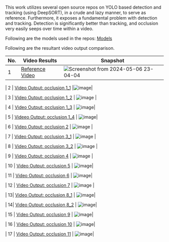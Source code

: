 This work utilizes several open source repos on YOLO based detection and tracking (using DeepSORT), in a crude and lazy manner, to serve as reference. Furthermore, it exposes a fundamental problem with detection and tracking. Detection is significantly better than tracking, and occlusion very easily seeps over time within a video.

Following are the models used in the repos: [Models](https://drive.google.com/drive/folders/1Rrg-GCYywYIAj_iATbJ0mRsgIyzQbOoU?usp=drive_link)

Following are the resultant video output comparison.

| No. | Video Results|Snapshot|
| --- | --- | ---|
| 1 | [Reference Video](https://drive.google.com/file/d/1yzGkAY5VL9DgqHQvqoD82B7uk5iH4iOC/view?usp=drive_link) |![Screenshot from 2024-05-06 23-04-04](https://github.com/superdianuj/yolo_detection_tracking/assets/47445756/7ee95078-72f9-4911-9fbf-9cc4d29f9f3c)|

| 2 | [Video Output: occlusion 1_1](https://drive.google.com/file/d/1Ug5vJEnenUpNxhOXQBZnxf9L8zsTkBMg/view?usp=drive_link) |![image](https://github.com/superdianuj/yolo_detection_tracking/assets/47445756/ae9c7aab-598a-44ff-8837-35bb0d869793)|

| 3 | [Video Output: occlusion 1_2](https://drive.google.com/file/d/1n_Vb1XphDr3c8DBkBLwKsrWKduSc-hSR/view?usp=sharing) | ![image](https://github.com/superdianuj/yolo_detection_tracking/assets/47445756/b1db6114-97c5-4914-b2e9-48a58a22baf6) |

| 4 | [Video Output: occlusion 1_3](https://drive.google.com/file/d/11ROifav5bUISmU1H5OsK7fWbDvfXbVhN/view?usp=drive_link) | ![image](https://github.com/superdianuj/yolo_detection_tracking/assets/47445756/66fc6dc2-24ed-4e99-8773-e5e20b8d6219)|

| 5 | [Videeo Output: occlusion 1_4](https://drive.google.com/file/d/1fBUL3GjM7aPVO3XKI2jbKTpwt-Gf6UtC/view?usp=drive_link) | ![image](https://github.com/superdianuj/yolo_detection_tracking/assets/47445756/91c07fdf-7170-49e0-a2e4-40af2bb99011)|

| 6 | [Video Output: occlusion 2](https://drive.google.com/file/d/1P4I3aE2vBDAKO1iQypY3Miv-7_sC0kaV/view?usp=drive_link) | ![image](https://github.com/superdianuj/yolo_detection_tracking/assets/47445756/f5d8c06c-a3db-4063-abf6-0b34c10f89ce)
|

| 7 | [Video Output: occlusion 3_1](https://drive.google.com/file/d/1Dm1cTvrXQYaFtk1azrPTsyqgnrlTvYac/view?usp=drive_link) | ![image](https://github.com/superdianuj/yolo_detection_tracking/assets/47445756/358af799-6aae-413e-85a9-89ae2c9d3fbf) |

| 8 | [Video Output: occlusion 3_2](https://drive.google.com/file/d/1VnHE1Y8k-7IC4rGxlgC5kFnZjHU2ra0x/view?usp=drive_link) | ![image](https://github.com/superdianuj/yolo_detection_tracking/assets/47445756/98eee825-4267-4102-8ab0-5652135ba337) |

| 9 | [Video Output: occlusion 4](https://drive.google.com/file/d/1RcC21eA3FeLQhFqOIXvemH7ovCNMWZe7/view?usp=drive_link) | ![image](https://github.com/superdianuj/yolo_detection_tracking/assets/47445756/951c57fc-ecd8-4ee1-ace9-b63a5fb621ee) |

| 10 | [Video Output: occlusion 5](https://drive.google.com/file/d/1zMJoeKUpaMdYfY7W-3g4DxazpYSIzj_h/view?usp=drive_link) | ![image](https://github.com/superdianuj/yolo_detection_tracking/assets/47445756/fa97e5ce-66e9-436f-9eee-7b231e4496ce)|

| 11 | [Video Output: occlusion 6](https://drive.google.com/file/d/1o9IFlLkDAicNgqeT9kV_WlAc1FH-k3Vi/view?usp=drive_link) | ![image](https://github.com/superdianuj/yolo_detection_tracking/assets/47445756/02f18404-d6bf-41c9-976e-7bca1a7ea8e4)|

| 12 | [Video Output: occlusion 7](https://drive.google.com/file/d/1gfqsDs4gSgNPWhYa-j9wOgPmQYYkBqZF/view?usp=drive_link) | ![image](https://github.com/superdianuj/yolo_detection_tracking/assets/47445756/0605d015-d9e1-4f1c-a2e1-9dd56023e359) |

| 13| [Video Output: occlusion 8_1](https://drive.google.com/file/d/1hjh8ltkx3Egg83SGUN5JnCzmta2u8_c8/view?usp=drive_link) | ![image](https://github.com/superdianuj/yolo_detection_tracking/assets/47445756/4d2f0249-28b5-41bd-a52c-6507412fbfd3)|

| 14| [Video Output: occlusion 8_2](https://drive.google.com/file/d/1_xbGXlVg9vqLKkqF7gRWSNOUAsUSIrih/view?usp=drive_link) | ![image](https://github.com/superdianuj/yolo_detection_tracking/assets/47445756/e74590af-b434-4cc6-a8a4-bcccbd2e9bd4)|

| 15 | [Video Output: occlusion 9](https://drive.google.com/file/d/1WbbhJUEWV40VMWnH7zKjXpzdHBzG5T0x/view?usp=drive_link) | ![image](https://github.com/superdianuj/yolo_detection_tracking/assets/47445756/659a8535-3b02-458f-9f61-f37533e5f8a6)|

| 16 | [Video Output: occlusion 10](https://drive.google.com/file/d/1ryT92frW-jCgkbNFDcAATd8jeGEiubzS/view?usp=drive_link) | ![image](https://github.com/superdianuj/yolo_detection_tracking/assets/47445756/43c3886d-8ad0-4237-8530-023a6fa9a86d)|

| 17 | [Video Output: occlusion 11](https://drive.google.com/file/d/1X7nF1e1Fsq2t2hGHPQgQRqFRl4JLvqty/view?usp=drive_link) | ![image](https://github.com/superdianuj/yolo_detection_tracking/assets/47445756/001ada67-38ba-4c00-b388-de7dd987704e)|

